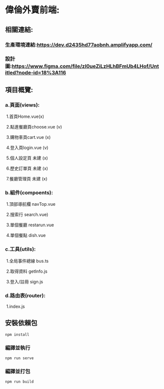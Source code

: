 # 偉倫外賣前端:

## 相關連結:

### 生產環境連結:https://dev.d2435hd77aobnh.amplifyapp.com/

### 設計圖:https://www.figma.com/file/zI0ueZiLzHLhBFmUb4LHof/Untitled?node-id=18%3A116



## 項目概覽:

### a.頁面(views):

​    1.首頁Home.vue(x)

​    2.點進餐廳頁choose.vue (v)

​    3.購物車頁cart.vue (x)

​    4.登入頁login.vue (v)

​    5.個人設定頁 未建 (x)

​    6.歷史訂單頁 未建 (x)

​    7.餐廳管理頁 未建 (x)

### b.組件(compoents):

​    1.頂部導航欄 navTop.vue

​    2.搜索行 search.vue)

​    3.單個餐廳 restarun.vue

​    4.單個餐點 dish.vue

### c.工具(utils):

​    1.全局事件總線 bus.ts

​    2.取得資料 getInfo.js

​    3.登入/註冊 sign.js

### d.路由表(router):

​    1.index.js



## 安裝依賴包
```
npm install
```

### 編譯並執行
```
npm run serve
```

### 編譯並打包
```
npm run build
```
